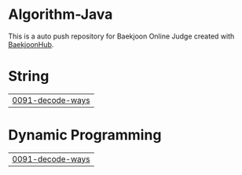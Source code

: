 # Algorithm-Java
This is a auto push repository for Baekjoon Online Judge created with [BaekjoonHub](https://github.com/BaekjoonHub/BaekjoonHub).


# String
|  |
| ------- |
| [0091-decode-ways](https://github.com/sejineer/Problem-Solving/tree/master/0091-decode-ways) |
# Dynamic Programming
|  |
| ------- |
| [0091-decode-ways](https://github.com/sejineer/Problem-Solving/tree/master/0091-decode-ways) |